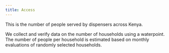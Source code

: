 ```yaml
---
title: Access 
---
```

This is the number of people served by dispensers across Kenya. 

We collect and verify data on the number of households using a waterpoint. The number of people per household is estimated based on monthly evaluations of randomly selected households.
